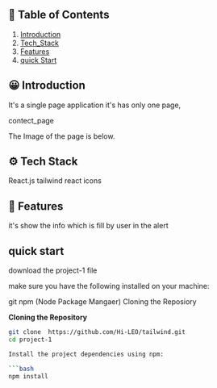 ## 🧾 <a name="table"> Table of Contents </a>

1. [Introduction](#introduction)
2. [Tech_Stack](#tech-stack)
3. [Features](#feature)
4. [quick Start](#quick-start)

## <a name="introduction"> 😀 Introduction </a>

It's a single page application it's has only one page,

contect_page

The Image of the page is below.

## <a name="tech-stack"> ⚙️ Tech Stack </a>

React.js
tailwind
react icons

## <a name="features">🔋 Features</a>

it's show the info which is fill by user in the alert

## <a name="#quick-start">quick start </a>

download the project-1 file

make sure you have the following installed on your machine:

git
npm (Node Package Mangaer)
Cloning the Reposiory

**Cloning the Repository**

````bash
git clone  https://github.com/Hi-LEO/tailwind.git
cd project-1

Install the project dependencies using npm:

```bash
npm install
````
